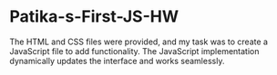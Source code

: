 # Patika-s-First-JS-HW
The HTML and CSS files were provided, and my task was to create a JavaScript file to add functionality. The JavaScript implementation dynamically updates the interface and works seamlessly.
